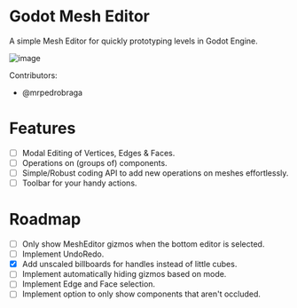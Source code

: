 # Godot Mesh Editor

A simple Mesh Editor for quickly prototyping levels in Godot Engine.

![image](https://user-images.githubusercontent.com/79771992/234383066-460b0e8e-73ed-44f3-a7f4-a2732ee8473f.png)

Contributors:
- @mrpedrobraga

# Features

- [ ] Modal Editing of Vertices, Edges & Faces.
- [ ] Operations on (groups of) components.
- [ ] Simple/Robust coding API to add new operations on meshes effortlessly.
- [ ] Toolbar for your handy actions.

# Roadmap

- [ ] Only show MeshEditor gizmos when the bottom editor is selected.
- [ ] Implement UndoRedo.
- [X] Add unscaled billboards for handles instead of little cubes.
- [ ] Implement automatically hiding gizmos based on mode.
- [ ] Implement Edge and Face selection.
- [ ] Implement option to only show components that aren't occluded.
